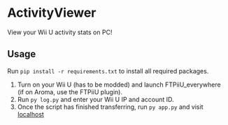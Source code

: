 # ActivityViewer

View your Wii U activity stats on PC!

## Usage

Run `pip install -r requirements.txt` to install all required packages.

1. Turn on your Wii U (has to be modded) and launch FTPiiU_everywhere (if on Aroma, use the FTPiiU plugin).
2. Run `py log.py` and enter your Wii U IP and account ID.
3. Once the script has finished transferring, run `py app.py` and visit [localhost](http://localhost)
